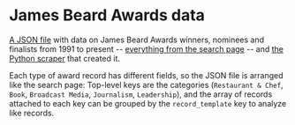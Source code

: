 # James Beard Awards data
[A JSON file](james-beard-awards.json) with data on James Beard Awards winners, nominees and finalists from 1991 to present -- [everything from the search page](https://www.jamesbeard.org/awards/search) -- and [the Python scraper](fetch.py) that created it.

Each type of award record has different fields, so the JSON file is arranged like the search page: Top-level keys are the categories (`Restaurant & Chef`, `Book`, `Broadcast Media`, `Journalism`, `Leadership`), and the array of records attached to each key can be grouped by the `record_template` key to analyze like records.
